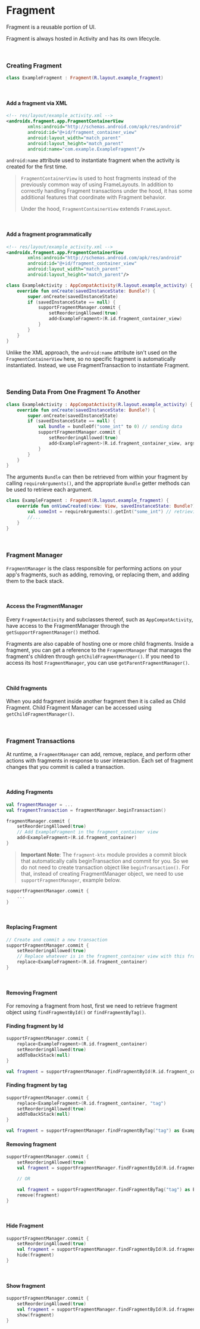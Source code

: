 # Fragment

Fragment is a reusable portion of UI.

Fragment is always hosted in Activity and has its own lifecycle.

<br/>

### Creating Fragment

```kotlin
class ExampleFragment : Fragment(R.layout.example_fragment)
```

<br/>

#### Add a fragment via XML

```xml
<!-- res/layout/example_activity.xml -->
<androidx.fragment.app.FragmentContainerView
        xmlns:android="http://schemas.android.com/apk/res/android"
        android:id="@+id/fragment_container_view"
        android:layout_width="match_parent"
        android:layout_height="match_parent"
        android:name="com.example.ExampleFragment"/>
```

`android:name` attribute used to instantiate fragment when the activity is created for the first time.

> `FragmentContainerView` is used to host fragments instead of the previously common way of using FrameLayouts. In
> addition to correctly handling Fragment transactions under the hood, it has some additional features that coordinate
> with Fragment behavior.
>
> Under the hood, `FragmentContainerView` extends `FrameLayout`.

<br/>

#### Add a fragment programmatically

```xml
<!-- res/layout/example_activity.xml -->
<androidx.fragment.app.FragmentContainerView
        xmlns:android="http://schemas.android.com/apk/res/android"
        android:id="@+id/fragment_container_view"
        android:layout_width="match_parent"
        android:layout_height="match_parent"/>
```

```kotlin
class ExampleActivity : AppCompatActivity(R.layout.example_activity) {
    override fun onCreate(savedInstanceState: Bundle?) {
        super.onCreate(savedInstanceState)
        if (savedInstanceState == null) {
            supportFragmentManager.commit {
                setReorderingAllowed(true)
                add<ExampleFragment>(R.id.fragment_container_view)
            }
        }
    }
}
```

Unlike the XML approach, the `android:name` attribute isn't used on the `FragmentContainerView` here, so no specific
fragment is automatically instantiated. Instead, we use FragmentTransaction to instantiate Fragment.

<br/>

### Sending Data From One Fragment To Another

```kotlin
class ExampleActivity : AppCompatActivity(R.layout.example_activity) {
    override fun onCreate(savedInstanceState: Bundle?) {
        super.onCreate(savedInstanceState)
        if (savedInstanceState == null) {
            val bundle = bundleOf("some_int" to 0) // sending data
            supportFragmentManager.commit {
                setReorderingAllowed(true)
                add<ExampleFragment>(R.id.fragment_container_view, args = bundle)
            }
        }
    }
}
```

The arguments `Bundle` can then be retrieved from within your fragment by calling `requireArguments()`, and the
appropriate
`Bundle` getter methods can be used to retrieve each argument.

```kotlin
class ExampleFragment : Fragment(R.layout.example_fragment) {
    override fun onViewCreated(view: View, savedInstanceState: Bundle?) {
        val someInt = requireArguments().getInt("some_int") // retrieving data
        //...
    }
}
```

<br/>

### Fragment Manager

`FragmentManager` is the class responsible for performing actions on your app's fragments, such as adding, removing, or
replacing them, and adding them to the back stack.

<br/>

#### Access the FragmentManager

Every `FragmentActivity` and subclasses thereof, such as `AppCompatActivity`, have access to the FragmentManager through
the `getSupportFragmentManager()` method.

Fragments are also capable of hosting one or more child fragments. Inside a fragment, you can get a reference to the
`FragmentManager` that manages the fragment's children through `getChildFragmentManager()`. If you need to access its
host
`FragmentManager`, you can use `getParentFragmentManager()`.

<br/>

#### Child fragments

When you add fragment inside another fragment then it is called as Child Fragment. Child Fragment Manager can be
accessed using `getChildFragmentManager()`.

<br/>

### Fragment Transactions

At runtime, a `FragmentManager` can add, remove, replace, and perform other actions with fragments in response to user
interaction. Each set of fragment changes that you commit is called a transaction.

<br/>

#### Adding Fragments

```kotlin
val fragmentManager = ...
val fragmentTransaction = fragmentManager.beginTransaction()

fragmentManager.commit {
    setReorderingAllowed(true)
    // Add ExampleFragment in the fragment_container view
    add<ExampleFragment>(R.id.fragment_container)
}
```

> ****Important Note****: The `fragment-ktx` module provides a commit block that automatically calls beginTransaction
> and
> commit for you. So we do not need to create transaction object like `beginTransaction()`. For that, instead of
> creating FragmentManager object, we need to use `supportFragmentManager`, example below.

```kotlin
supportFragmentManager.commit {
    ...
}
```

<br/>

#### Replacing Fragment

```kotlin
// Create and commit a new transaction
supportFragmentManager.commit {
    setReorderingAllowed(true)
    // Replace whatever is in the fragment_container view with this fragment
    replace<ExampleFragment>(R.id.fragment_container)
}
```

<br/>

#### Removing Fragment

For removing a fragment from host, first we need to retrieve fragment object using `findFragmentById()`
or `findFragmentByTag()`.

#### Finding fragment by Id

```kotlin
supportFragmentManager.commit {
    replace<ExampleFragment>(R.id.fragment_container)
    setReorderingAllowed(true)
    addToBackStack(null)
}

val fragment = supportFragmentManager.findFragmentById(R.id.fragment_container) as ExampleFragment
```

#### Finding fragment by tag

```kotlin
supportFragmentManager.commit {
    replace<ExampleFragment>(R.id.fragment_container, "tag")
    setReorderingAllowed(true)
    addToBackStack(null)
}

val fragment = supportFragmentManager.findFragmentByTag("tag") as ExampleFragment
```

#### Removing fragment

```kotlin
supportFragmentManager.commit {
    setReorderingAllowed(true)
    val fragment = supportFragmentManager.findFragmentById(R.id.fragment_container) as ExampleFragment

    // OR

    val fragment = supportFragmentManager.findFragmentByTag("tag") as ExampleFragment
    remove(fragment)
}
```

<br/>

#### Hide Fragment

```kotlin
supportFragmentManager.commit {
    setReorderingAllowed(true)
    val fragment = supportFragmentManager.findFragmentById(R.id.fragment_container) as ExampleFragment
    hide(fragment)
}
```

<br/>

#### Show fragment

```kotlin
supportFragmentManager.commit {
    setReorderingAllowed(true)
    val fragment = supportFragmentManager.findFragmentById(R.id.fragment_container) as ExampleFragment
    show(fragment)
}
```